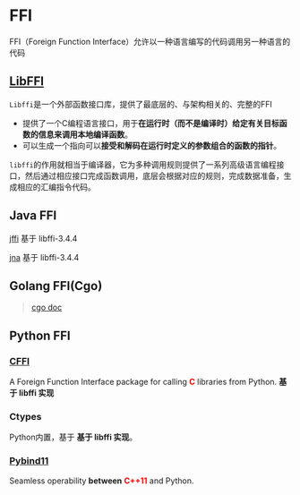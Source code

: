 # FFI

FFI（Foreign Function Interface）允许以一种语言编写的代码调用另一种语言的代码



## [LibFFI](https://github.com/libffi/libffi)

`Libffi`是一个外部函数接口库，提供了最底层的、与架构相关的、完整的FFI

- 提供了一个C编程语言接口，用于**在运行时（而不是编译时）给定有关目标函数的信息来调用本地编译函数**。
- 可以生成一个指向可以**接受和解码在运行时定义的参数组合的函数的指针**。

`libffi`的作用就相当于编译器，它为多种调用规则提供了一系列高级语言编程接口，然后通过相应接口完成函数调用，底层会根据对应的规则，完成数据准备，生成相应的汇编指令代码。



## Java FFI

[jffi](https://github.com/jnr/jffi)  基于 libffi-3.4.4 

[jna](https://github.com/java-native-access/jna/tree/master/native/libffi) 基于 libffi-3.4.4 



## Golang FFI(Cgo)

> [cgo doc](https://go.dev/src/cmd/cgo/doc.go)



## Python FFI

### [CFFI](https://github.com/python-cffi/cffi)

A Foreign Function Interface package for calling <font color='red'>**C**</font> libraries from Python. **基于 libffi 实现**

### Ctypes

Python内置，基于 **基于 libffi 实现**。

### [Pybind11](https://pybind11.readthedocs.io/en/stable/)

Seamless operability **between** <font color='red'>**C++11**</font> and Python.
